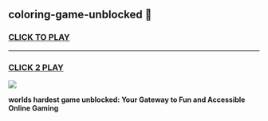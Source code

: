 
## coloring-game-unblocked 👋
<h3>
<a href="https://premium.freeplayer.one?title=coloring-game-unblocked&ref=14F">CLICK TO PLAY</a></h3>
<hr>

<h3>
<a href="https://premium.freeplayer.one?title=coloring-game-unblocked&ref=14F">CLICK 2 PLAY</a>
  
</h3>

<a href="https://premium.freeplayer.one?title=coloring-game-unblocked&ref=12F/"><img src="https://clearcache.store/games.png"></a>


**worlds hardest game unblocked: Your Gateway to Fun and Accessible Online Gaming**
